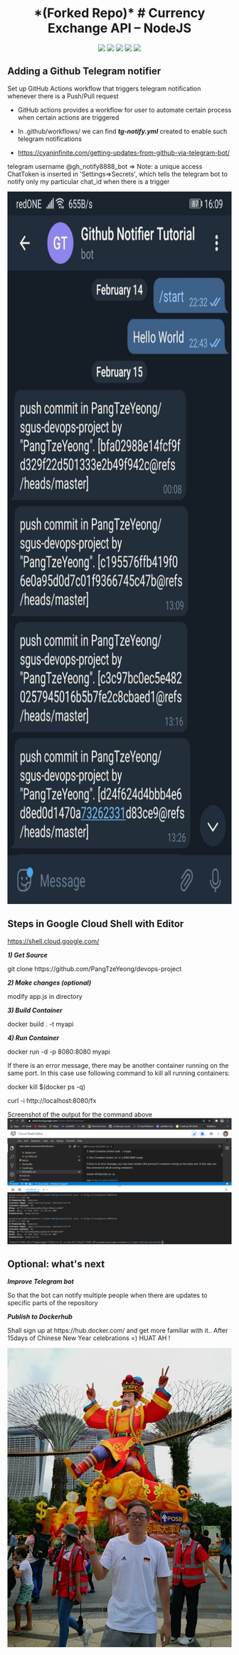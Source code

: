 <h1 align="center"> *(Forked Repo)* # Currency Exchange API – NodeJS </h1>

<p align="center">

<img src="https://img.shields.io/badge/made%20by-PangTzeYeong-blue.svg" >

<img src="https://badges.frapsoft.com/os/v1/open-source.svg?v=103" >

<img src="https://img.shields.io/github/stars/PangTzeYeong/sgus-devops-project">

<img src="https://img.shields.io/github/issues/PangTzeYeong/sgus-devops-project">

<img src="https://img.shields.io/badge/PRs-welcome-brightgreen.svg?style=flat">
</p>

## Adding a Github Telegram notifier

Set up GitHub Actions workflow that triggers telegram notification whenever there is a Push/Pull request

* GitHub actions provides a workflow for user to automate certain process when certain actions are triggered

* In .github/workflows/ we can find ***tg-notify.yml*** created to enable such telegram notifications

* https://cyaninfinite.com/getting-updates-from-github-via-telegram-bot/
<p> telegram username @gh_notify8888_bot => Note: a unique access ChatToken is inserted in 'Settings=>Secrets', which tells the telegram bot to notify only my particular chat_id when there is a trigger </p>

<img src="tg_notifier.jpg" width="800" height="1600" />

## Steps in Google Cloud Shell with Editor

https://shell.cloud.google.com/

***1) Get Source***
<p> git clone https://github.com/PangTzeYeong/devops-project </p>

***2) Make changes (optional)***
<p> modify app.js in directory </p>

***3) Build Container***
<p> docker build . -t myapi </p>

***4) Run Container***
<p> docker run -d -p 8080:8080 myapi </p>

If there is an error message, there may be another container running on the same port. In this case use following command to kill all running containers:

<p> docker kill $(docker ps -q) </p>

curl -i http://localhost:8080/fx

Screenshot of the output for the command above
![nodejs_output](nodejs_output.png)

## Optional: what's next

***Improve Telegram bot***
<p> So that the bot can notify multiple people when there are updates to specific parts of the repository </p>

***Publish to Dockerhub***
<p> Shall sign up at https://hub.docker.com/ and get more familiar with it.. After 15days of Chinese New Year celebrations =) HUAT AH ! </p>

![River_Hongbao_Huatah](huatah.jpg)
